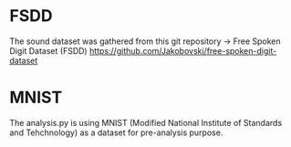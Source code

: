 # FSDD
The sound dataset was gathered from this git repository -> Free Spoken Digit Dataset (FSDD)
https://github.com/Jakobovski/free-spoken-digit-dataset

# MNIST
The analysis.py is using MNIST (Modified National Institute of Standards and Tehchnology) as a dataset for pre-analysis purpose.
